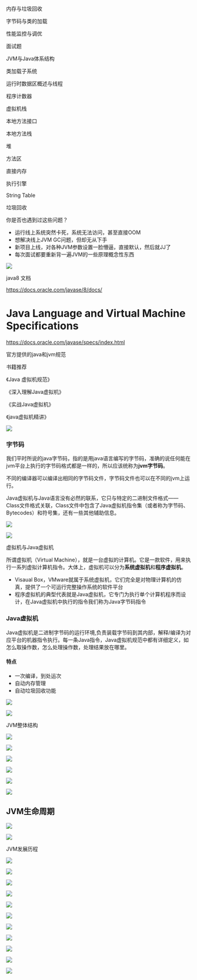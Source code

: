 内存与垃圾回收

字节码与类的加载

性能监控与调优

面试题



JVM与Java体系结构

类加载子系统

运行时数据区概述与线程

程序计数器

虚拟机栈

本地方法接口

本地方法栈

堆

方法区

直接内存

执行引擎

String Table

垃圾回收





你是否也遇到过这些问题？

- 运行线上系统突然卡死，系统无法访问，甚至直接OOM
- 想解决线上JVM GC问题，但却无从下手
- 新项目上线，对各种JVM参数设置一脸懵逼，直接默认，然后就JJ了
- 每次面试都要重新背一遍JVM的一些原理概念性东西





![](/Users/starfish/Desktop/截屏2020-02-04上午10.24.26.png)



java8 文档

https://docs.oracle.com/javase/8/docs/





# Java Language and Virtual Machine Specifications

https://docs.oracle.com/javase/specs/index.html

官方提供的java和jvm规范



书籍推荐

《Java 虚拟机规范》

《深入理解Java虚拟机》

《实战Java虚拟机》

《java虚拟机精讲》





![](/Users/starfish/Desktop/截屏2020-02-04上午11.01.30.png)



### 字节码

我们平时所说的java字节码，指的是用java语言编写的字节码，准确的说任何能在jvm平台上执行的字节码格式都是一样的，所以应该统称为**jvm字节码**。

不同的编译器可以编译出相同的字节码文件，字节码文件也可以在不同的jvm上运行。

Java虚拟机与Java语言没有必然的联系，它只与特定的二进制文件格式——Class文件格式关联，Class文件中包含了Java虚拟机指令集（或者称为字节码、Bytecodes）和符号集，还有一些其他辅助信息。

![](/Users/starfish/Desktop/截屏2020-02-04上午11.29.16.png)

![](/Users/starfish/Desktop/截屏2020-02-04上午11.39.35.png)



虚拟机与Java虚拟机

所谓虚拟机（Virtual Machine），就是一台虚拟的计算机。它是一款软件，用来执行一系列虚拟计算机指令。大体上，虚拟机可以分为**系统虚拟机**和**程序虚拟机**。

- Visaual Box，VMware就属于系统虚拟机，它们完全是对物理计算机的仿真，提供了一个可运行完整操作系统的软件平台
- 程序虚拟机的典型代表就是Java虚拟机，它专门为执行单个计算机程序而设计，在Java虚拟机中执行的指令我们称为Java字节码指令



### Java虚拟机

Java虚拟机是二进制字节码的运行环境,负责装载字节码到其内部，解释/编译为对应平台的机器指令执行。每一条Java指令，Java虚拟机规范中都有详细定义，如怎么取操作数，怎么处理操作数，处理结果放在哪里。

#### 特点

- 一次编译，到处运次
- 自动内存管理
- 自动垃圾回收功能



![](/Users/starfish/Desktop/截屏2020-02-04下午1.23.36.png)

![](/Users/starfish/Desktop/截屏2020-02-04下午1.24.44.png)



JVM整体结构

![](/Users/starfish/Desktop/截屏2020-02-04下午1.30.56.png)



![](/Users/starfish/Desktop/截屏2020-02-04下午1.40.10.png)



![](/Users/starfish/Desktop/截屏2020-02-04下午1.59.14.png)

![](/Users/starfish/Desktop/截屏2020-02-04下午3.31.35.png)

![](/Users/starfish/Desktop/截屏2020-02-04下午3.37.16.png)

![](/Users/starfish/Desktop/截屏2020-02-04下午3.51.02.png)

## JVM生命周期

![](/Users/starfish/Desktop/截屏2020-02-04下午3.44.09.png)

![](/Users/starfish/Desktop/截屏2020-02-04下午5.36.14.png)



JVM发展历程

![](/Users/starfish/Desktop/截屏2020-02-04下午5.56.40.png)

![](/Users/starfish/Desktop/截屏2020-02-04下午6.06.42.png)

![](/Users/starfish/Desktop/截屏2020-02-04下午6.07.38.png)

![](/Users/starfish/Desktop/截屏2020-02-04下午6.16.42.png)

![](/Users/starfish/Desktop/截屏2020-02-04下午6.17.29.png)

![](/Users/starfish/Desktop/截屏2020-02-04下午6.23.56.png)

![](/Users/starfish/Desktop/截屏2020-02-04下午9.15.11.png)

![](/Users/starfish/Desktop/截屏2020-02-04下午9.17.26.png)

![](/Users/starfish/Desktop/截屏2020-02-04下午9.18.19.png)

![](/Users/starfish/Desktop/截屏2020-02-04下午9.23.08.png)

![](/Users/starfish/Desktop/截屏2020-02-04下午9.32.17.png)